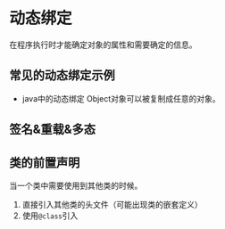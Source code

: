 # 动态绑定
在程序执行时才能确定对象的属性和需要确定的信息。

## 常见的动态绑定示例
- java中的动态绑定
Object对象可以被复制成任意的对象。

## 签名&重载&多态

## 类的前置声明
当一个类中需要使用到其他类的时候。
1. 直接引入其他类的头文件（可能出现类的嵌套定义）
2. 使用`@class`引入
